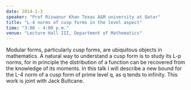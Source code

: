 ```yaml
---
date: 2014-1-3
speaker: "Prof Rizwanur Khan Texas A&M university at Qatar"
title: "L-4 norms of cusp forms in the level aspect"
time: "3:00 - 4:00 p.m." 
venue: "Lecture Hall III, Department of Mathematics"
---
```

Modular forms, particularly cusp forms, are ubiquitous objects in mathematics. A natural way to understand a cusp form is to study its L-p norms, for in principle the distribution of a function can be recovered from the knowledge of its moments. In this talk I will describe a new bound for the L-4 norm of a cusp form of prime level q, as q tends to infinity. This work is joint with Jack Buttcane.
